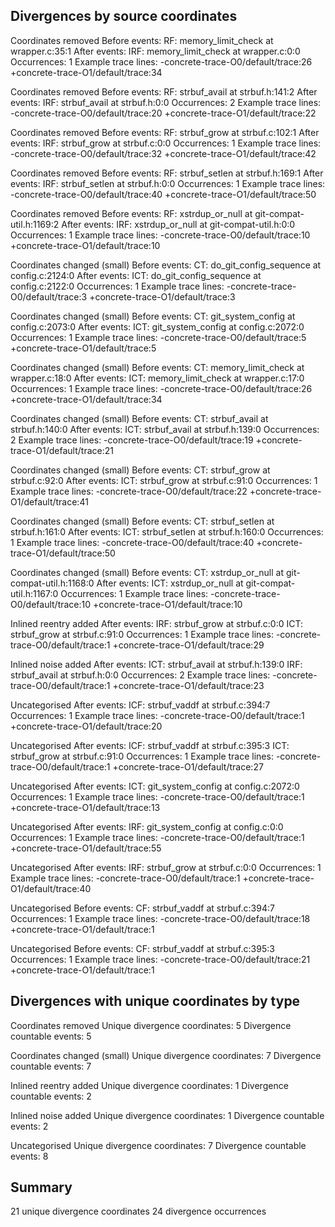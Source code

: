 ## Divergences by source coordinates

Coordinates removed
  Before events:
    RF: memory_limit_check at wrapper.c:35:1
  After events:
    IRF: memory_limit_check at wrapper.c:0:0
  Occurrences: 1
  Example trace lines:
    -concrete-trace-O0/default/trace:26
    +concrete-trace-O1/default/trace:34

Coordinates removed
  Before events:
    RF: strbuf_avail at strbuf.h:141:2
  After events:
    IRF: strbuf_avail at strbuf.h:0:0
  Occurrences: 2
  Example trace lines:
    -concrete-trace-O0/default/trace:20
    +concrete-trace-O1/default/trace:22

Coordinates removed
  Before events:
    RF: strbuf_grow at strbuf.c:102:1
  After events:
    IRF: strbuf_grow at strbuf.c:0:0
  Occurrences: 1
  Example trace lines:
    -concrete-trace-O0/default/trace:32
    +concrete-trace-O1/default/trace:42

Coordinates removed
  Before events:
    RF: strbuf_setlen at strbuf.h:169:1
  After events:
    IRF: strbuf_setlen at strbuf.h:0:0
  Occurrences: 1
  Example trace lines:
    -concrete-trace-O0/default/trace:40
    +concrete-trace-O1/default/trace:50

Coordinates removed
  Before events:
    RF: xstrdup_or_null at git-compat-util.h:1169:2
  After events:
    IRF: xstrdup_or_null at git-compat-util.h:0:0
  Occurrences: 1
  Example trace lines:
    -concrete-trace-O0/default/trace:10
    +concrete-trace-O1/default/trace:10

Coordinates changed (small)
  Before events:
    CT: do_git_config_sequence at config.c:2124:0
  After events:
    ICT: do_git_config_sequence at config.c:2122:0
  Occurrences: 1
  Example trace lines:
    -concrete-trace-O0/default/trace:3
    +concrete-trace-O1/default/trace:3

Coordinates changed (small)
  Before events:
    CT: git_system_config at config.c:2073:0
  After events:
    ICT: git_system_config at config.c:2072:0
  Occurrences: 1
  Example trace lines:
    -concrete-trace-O0/default/trace:5
    +concrete-trace-O1/default/trace:5

Coordinates changed (small)
  Before events:
    CT: memory_limit_check at wrapper.c:18:0
  After events:
    ICT: memory_limit_check at wrapper.c:17:0
  Occurrences: 1
  Example trace lines:
    -concrete-trace-O0/default/trace:26
    +concrete-trace-O1/default/trace:34

Coordinates changed (small)
  Before events:
    CT: strbuf_avail at strbuf.h:140:0
  After events:
    ICT: strbuf_avail at strbuf.h:139:0
  Occurrences: 2
  Example trace lines:
    -concrete-trace-O0/default/trace:19
    +concrete-trace-O1/default/trace:21

Coordinates changed (small)
  Before events:
    CT: strbuf_grow at strbuf.c:92:0
  After events:
    ICT: strbuf_grow at strbuf.c:91:0
  Occurrences: 1
  Example trace lines:
    -concrete-trace-O0/default/trace:22
    +concrete-trace-O1/default/trace:41

Coordinates changed (small)
  Before events:
    CT: strbuf_setlen at strbuf.h:161:0
  After events:
    ICT: strbuf_setlen at strbuf.h:160:0
  Occurrences: 1
  Example trace lines:
    -concrete-trace-O0/default/trace:40
    +concrete-trace-O1/default/trace:50

Coordinates changed (small)
  Before events:
    CT: xstrdup_or_null at git-compat-util.h:1168:0
  After events:
    ICT: xstrdup_or_null at git-compat-util.h:1167:0
  Occurrences: 1
  Example trace lines:
    -concrete-trace-O0/default/trace:10
    +concrete-trace-O1/default/trace:10

Inlined reentry added
  After events:
    IRF: strbuf_grow at strbuf.c:0:0
    ICT: strbuf_grow at strbuf.c:91:0
  Occurrences: 1
  Example trace lines:
    -concrete-trace-O0/default/trace:1
    +concrete-trace-O1/default/trace:29

Inlined noise added
  After events:
    ICT: strbuf_avail at strbuf.h:139:0
    IRF: strbuf_avail at strbuf.h:0:0
  Occurrences: 2
  Example trace lines:
    -concrete-trace-O0/default/trace:1
    +concrete-trace-O1/default/trace:23

Uncategorised
  After events:
    ICF: strbuf_vaddf at strbuf.c:394:7
  Occurrences: 1
  Example trace lines:
    -concrete-trace-O0/default/trace:1
    +concrete-trace-O1/default/trace:20

Uncategorised
  After events:
    ICF: strbuf_vaddf at strbuf.c:395:3
    ICT: strbuf_grow at strbuf.c:91:0
  Occurrences: 1
  Example trace lines:
    -concrete-trace-O0/default/trace:1
    +concrete-trace-O1/default/trace:27

Uncategorised
  After events:
    ICT: git_system_config at config.c:2072:0
  Occurrences: 1
  Example trace lines:
    -concrete-trace-O0/default/trace:1
    +concrete-trace-O1/default/trace:13

Uncategorised
  After events:
    IRF: git_system_config at config.c:0:0
  Occurrences: 1
  Example trace lines:
    -concrete-trace-O0/default/trace:1
    +concrete-trace-O1/default/trace:55

Uncategorised
  After events:
    IRF: strbuf_grow at strbuf.c:0:0
  Occurrences: 1
  Example trace lines:
    -concrete-trace-O0/default/trace:1
    +concrete-trace-O1/default/trace:40

Uncategorised
  Before events:
    CF: strbuf_vaddf at strbuf.c:394:7
  Occurrences: 1
  Example trace lines:
    -concrete-trace-O0/default/trace:18
    +concrete-trace-O1/default/trace:1

Uncategorised
  Before events:
    CF: strbuf_vaddf at strbuf.c:395:3
  Occurrences: 1
  Example trace lines:
    -concrete-trace-O0/default/trace:21
    +concrete-trace-O1/default/trace:1

## Divergences with unique coordinates by type

Coordinates removed
  Unique divergence coordinates: 5
  Divergence countable events: 5

Coordinates changed (small)
  Unique divergence coordinates: 7
  Divergence countable events: 7

Inlined reentry added
  Unique divergence coordinates: 1
  Divergence countable events: 2

Inlined noise added
  Unique divergence coordinates: 1
  Divergence countable events: 2

Uncategorised
  Unique divergence coordinates: 7
  Divergence countable events: 8

## Summary

21 unique divergence coordinates
24 divergence occurrences
